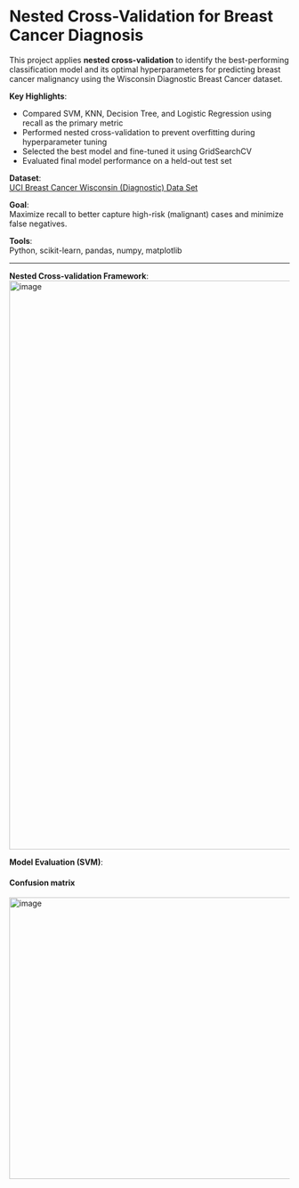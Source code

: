 # Nested Cross-Validation for Breast Cancer Diagnosis

This project applies **nested cross-validation** to identify the best-performing classification model and its optimal hyperparameters for predicting breast cancer malignancy using the Wisconsin Diagnostic Breast Cancer dataset.

**Key Highlights**:
- Compared SVM, KNN, Decision Tree, and Logistic Regression using recall as the primary metric
- Performed nested cross-validation to prevent overfitting during hyperparameter tuning
- Selected the best model and fine-tuned it using GridSearchCV
- Evaluated final model performance on a held-out test set

**Dataset**:  
[UCI Breast Cancer Wisconsin (Diagnostic) Data Set](https://archive.ics.uci.edu/ml/datasets/Breast+Cancer+Wisconsin+(Diagnostic))

**Goal**:  
Maximize recall to better capture high-risk (malignant) cases and minimize false negatives.

**Tools**:  
Python, scikit-learn, pandas, numpy, matplotlib

---------------------------------------------------------
**Nested Cross-validation Framework**:  
<img width="1022" alt="image" src="https://github.com/user-attachments/assets/dc57e757-c051-47e3-ae43-927e70781739" />

**Model Evaluation (SVM)**:  
#### Confusion matrix
<img width="506" alt="image" src="https://github.com/user-attachments/assets/b1405db6-66f7-46dc-86c1-9e399f7cafb5" />
